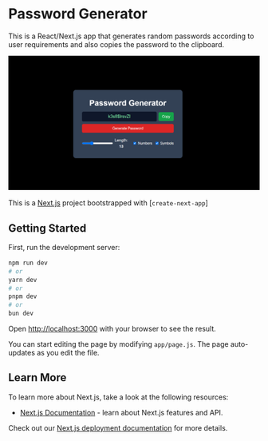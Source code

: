 # Password Generator

This is a React/Next.js app that generates random passwords according to user requirements and also copies the password to the clipboard.

![Password Generator Screenshot](/app/images/img.png) 

This is a [Next.js](https://nextjs.org/) project bootstrapped with [`create-next-app`]

## Getting Started

First, run the development server:

```bash
npm run dev
# or
yarn dev
# or
pnpm dev
# or
bun dev
```

Open [http://localhost:3000](http://localhost:3000) with your browser to see the result.

You can start editing the page by modifying `app/page.js`. The page auto-updates as you edit the file.

## Learn More

To learn more about Next.js, take a look at the following resources:
- [Next.js Documentation](https://nextjs.org/docs) - learn about Next.js features and API.

Check out our [Next.js deployment documentation](https://nextjs.org/docs/deployment) for more details.

